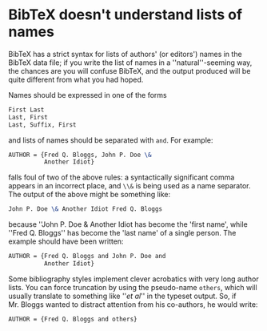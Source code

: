 # BibTeX doesn't understand lists of names

BibTeX has a strict syntax for lists of authors' (or editors')
names in the BibTeX data file; if you write the list of names in a
''natural''-seeming way, the chances are you will confuse BibTeX,
and the output produced will be quite different from what you had
hoped.

Names should be expressed in one of the forms
```latex
First Last
Last, First
Last, Suffix, First
```
and lists of names should be separated with `and`.
For example:
<!-- {% raw %} -->
```latex
AUTHOR = {Fred Q. Bloggs, John P. Doe \&
          Another Idiot}
```
<!-- {% endraw %} -->
falls foul of two of the above rules: a syntactically significant
comma appears in an incorrect place, and `\\&` is being used as a
name separator.  The output of the above might be something like:
```latex
John P. Doe \& Another Idiot Fred Q. Bloggs
```
because ''John P. Doe & Another Idiot has become the 'first name',
while ''Fred Q. Bloggs'' has become the 'last name' of a single
person.  The example should have been written:
<!-- {% raw %} -->
```latex
AUTHOR = {Fred Q. Bloggs and John P. Doe and
          Another Idiot}
```
<!-- {% endraw %} -->
Some bibliography styles implement clever acrobatics with very long
author lists.  You can force truncation by using the pseudo-name
`others`, which will usually translate to something like
''_et al_'' in the typeset output.  So, if Mr.&nbsp;Bloggs wanted to
distract attention from his co-authors, he would write:
```latex
AUTHOR = {Fred Q. Bloggs and others}
```

